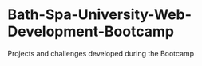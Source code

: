 # Bath-Spa-University-Web-Development-Bootcamp
Projects and challenges developed during the Bootcamp
